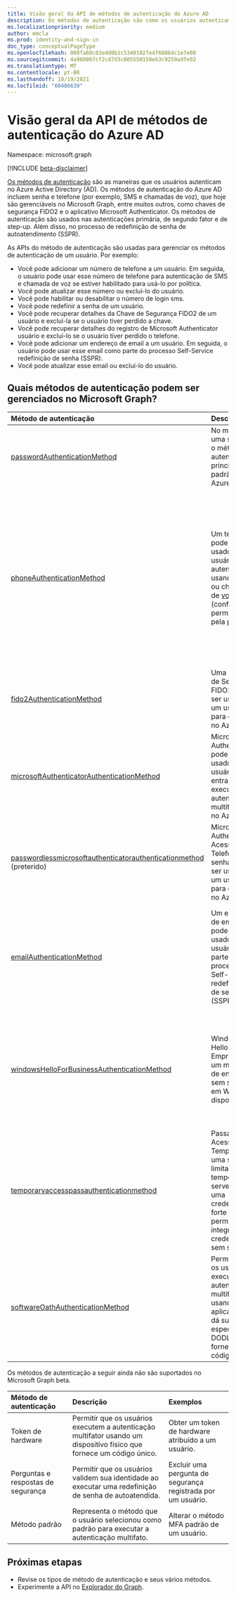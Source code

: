 ```yaml
---
title: Visão geral da API de métodos de autenticação do Azure AD
description: Os métodos de autenticação são como os usuários autenticam no Azure AD.
ms.localizationpriority: medium
author: mmcla
ms.prod: identity-and-sign-in
doc_type: conceptualPageType
ms.openlocfilehash: 080fa60c83edd0b1c5340102fe4f6886dc1e7e08
ms.sourcegitcommit: 4a960067cf2cd7d3c605550150eb3c9259adfe92
ms.translationtype: MT
ms.contentlocale: pt-BR
ms.lasthandoff: 10/19/2021
ms.locfileid: "60486639"
---
```

# <a name="azure-ad-authentication-methods-api-overview"></a>Visão geral da API de métodos de autenticação do Azure AD

Namespace: microsoft.graph

[!INCLUDE [beta-disclaimer](../../includes/beta-disclaimer.md)]

[Os métodos de autenticação](/azure/active-directory/authentication/concept-authentication-methods) são as maneiras que os usuários autenticam no Azure Active Directory (AD). Os métodos de autenticação do Azure AD incluem senha e telefone (por exemplo, SMS e chamadas de voz), que hoje são gerenciáveis no Microsoft Graph, entre muitos outros, como chaves de segurança FIDO2 e o aplicativo Microsoft Authenticator. Os métodos de autenticação são usados nas autenticações primária, de segundo fator e de step-up. Além disso, no processo de redefinição de senha de autoatendimento (SSPR).

As APIs do método de autenticação são usadas para gerenciar os métodos de autenticação de um usuário. Por exemplo:

* Você pode adicionar um número de telefone a um usuário. Em seguida, o usuário pode usar esse número de telefone para autenticação de SMS e chamada de voz se estiver habilitado para usá-lo por política.
* Você pode atualizar esse número ou excluí-lo do usuário.
* Você pode habilitar ou desabilitar o número de login sms.
* Você pode redefinir a senha de um usuário.
* Você pode recuperar detalhes da Chave de Segurança FIDO2 de um usuário e excluí-la se o usuário tiver perdido a chave.
* Você pode recuperar detalhes do registro de Microsoft Authenticator usuário e excluí-lo se o usuário tiver perdido o telefone.
* Você pode adicionar um endereço de email a um usuário. Em seguida, o usuário pode usar esse email como parte do processo Self-Service redefinição de senha (SSPR).
* Você pode atualizar esse email ou excluí-lo do usuário.

## <a name="what-authentication-methods-can-be-managed-in-microsoft-graph"></a>Quais métodos de autenticação podem ser gerenciados no Microsoft Graph?

|Método de autenticação       | Descrição |Exemplos     |
|:---------------------------|:------------|:------------|
|[passwordAuthenticationMethod](passwordauthenticationmethod.md)| No momento, uma senha é o método de autenticação principal padrão no Azure AD.|Redefinir a senha de um usuário|
|[phoneAuthenticationMethod](phoneauthenticationmethod.md)|Um telefone pode ser usado por um usuário para autenticar usando SMS ou chamadas de [voz](/azure/active-directory/authentication/concept-authentication-methods#phone-options) (conforme permitido pela política).|Consulte os números de telefone de autenticação de um usuário. Adicionar, atualizar ou remover um número de telefone para um usuário. Habilitar ou desabilitar um telefone celular principal para a assinatura SMS.|
|[fido2AuthenticationMethod](fido2authenticationmethod.md)|Uma Chave de Segurança FIDO2 pode ser usada por um usuário para entrar no Azure AD.|Excluir uma chave de segurança FIDO2 perdida.|
|[microsoftAuthenticatorAuthenticationMethod](microsoftauthenticatorauthenticationmethod.md)|Microsoft Authenticator pode ser usado por um usuário para entrar ou executar a autenticação multifafação no Azure AD|Exclua um Microsoft Authenticator de autenticação.|
|[passwordlessmicrosoftauthenticatorauthenticationmethod](passwordlessmicrosoftauthenticatorauthenticationmethod.md) (preterido)|Microsoft Authenticator Acesso sem Telefone senha pode ser usado por um usuário para entrar no Azure AD|Exclua um método Telefone autenticação de login sem senha.|
|[emailAuthenticationMethod](emailauthenticationmethod.md)|Um endereço de email pode ser usado por um usuário como parte do processo Self-Service redefinição de senha (SSPR).|Consulte o endereço de email de autenticação de um usuário. Adicionar, atualizar ou remover um endereço de email para um usuário.|
|[windowsHelloForBusinessAuthenticationMethod](windowsHelloForBusinessAuthenticationMethod.md)|Windows Hello para Empresas é um método de entrada sem senha em Windows dispositivos.|Consulte dispositivos onde um usuário habilitar Windows Hello entrada para Empresas. Exclua uma Windows Hello para Empresas.|
|[temporaryaccesspassauthenticationmethod](temporaryaccesspassauthenticationmethod.md)|Passagem de Acesso Temporário é uma senha limitada por tempo que serve como uma credencial forte e permite a integração de credenciais sem senha. | Definir uma nova Passagem de Acesso Temporário em um usuário.|
|[softwareOathAuthenticationMethod](../resources/softwareoathauthenticationmethod.md)| Permitir que os usuários executem a autenticação multifator usando um aplicativo que dá suporte à especificação DODL e fornece um código único. | Obter e excluir um token de software atribuído a um usuário.|

Os métodos de autenticação a seguir ainda não são suportados no Microsoft Graph beta.

|Método de autenticação       | Descrição |Exemplos     |
|:---------------------------|:------------|:------------|
|Token de hardware | Permitir que os usuários executem a autenticação multifator usando um dispositivo físico que fornece um código único. | Obter um token de hardware atribuído a um usuário.|
|Perguntas e respostas de segurança | Permitir que os usuários validem sua identidade ao executar uma redefinição de senha de autoatendida. |Excluir uma pergunta de segurança registrada por um usuário.|
|Método padrão | Representa o método que o usuário selecionou como padrão para executar a autenticação multifato.| Alterar o método MFA padrão de um usuário.|

## <a name="next-steps"></a>Próximas etapas

* Revise os tipos de método de autenticação e seus vários métodos.
* Experimente a API no [Explorador do Graph](https://developer.microsoft.com/graph/graph-explorer).

